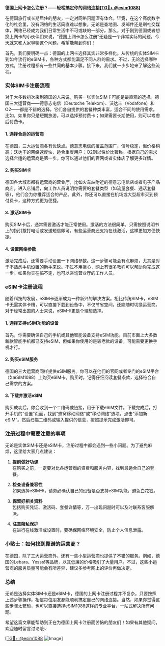 **德国上网卡怎么注册？——轻松搞定你的网络连接[[TG💪+ @esim1088](https://t.me/s/esim1088)]**

在德国旅行或长期居住的朋友，一定对网络问题深有体会。毕竟，在这个高度数字化的社会里，没有网络的生活简直难以想象。无论是查地图、发邮件还是刷社交媒体，网络已经成为我们日常生活中不可或缺的一部分。那么，对于刚到德国或者想换上网卡的小伙伴们来说，“德国上网卡怎么注册”无疑是一个非常实际的问题。今天就来和大家聊聊这个问题，希望能帮到你们！

首先，我们要明确一点：德国的上网卡选择其实非常多样化。从传统的实体SIM卡到如今流行的eSIM卡，各种方式都能满足不同人群的需求。不过，无论选择哪种方式，注册过程都有一些共同的基本步骤。接下来，我们就一步步地来了解这些流程。

### 实体SIM卡注册流程

对于大多数初次来到德国的人来说，购买一张实体SIM卡可能是最直观的选择。德国三大运营商——德意志电信（Deutsche Telekom）、沃达丰（Vodafone）和O2——都是不错的选择。它们各自提供的套餐种类丰富，适合不同的使用需求。比如，如果你只是短期旅游，可以选择预付费卡；如果需要长期使用，则可以考虑后付费卡。

#### 1. **选择合适的运营商**
   在德国，三大运营商各有优缺点。德意志电信的覆盖范围广，信号稳定，但价格稍高；沃达丰的网络速度快，适合重度用户；O2则以性价比著称。根据自己的需求选择合适的运营商是第一步。你可以通过他们的官网或者实体店了解更多详情。

#### 2. **购买SIM卡**
   德国各大城市都有运营商的营业厅，比如火车站附近的德意志电信店或者电子产品商店。进入店铺后，向工作人员说明你需要的套餐类型（如流量套餐、通话套餐等），他们会为你推荐适合的产品。此外，你还可以直接在机场或大型超市买到预付费卡，这种方式更为便捷。

#### 3. **激活SIM卡**
   购买SIM卡后，通常需要激活才能正常使用。激活的方法很简单，只需按照说明书上的指引拨打电话或发送短信即可。有些运营商还支持在线激活，这样更加方便快捷。

#### 4. **设置网络参数**
   激活完成后，还需要手动设置一下网络参数。这一步骤可能会有点麻烦，尤其是对于不熟悉手机设置的新手来说。不过不用担心，网上有很多教程可以帮助你完成这一步。如果你实在搞不定，也可以咨询营业厅的工作人员。

### eSIM卡注册流程

随着科技的发展，eSIM卡逐渐成为一种新兴的解决方案。相比传统SIM卡，eSIM卡无需实体卡槽，可以直接下载到设备中，不仅节省空间，还能随时切换运营商。对于经常出国的人士来说，eSIM卡更是个理想选择。

#### 1. **选择支持eSIM功能的设备**
   首先，你需要确保自己的手机或其他智能设备支持eSIM功能。目前市面上大多数新款智能手机都已支持eSIM，但如果你使用的是较老款的设备，可能需要更换手机才行。

#### 2. **购买eSIM服务**
   德国的三大运营商同样提供eSIM服务。你可以在他们的官网或者专门的eSIM平台（如eSIM1088）上购买eSIM卡。购买时，记得仔细阅读套餐条款，选择符合自己需求的方案。

#### 3. **下载并激活eSIM**
   购买成功后，你会收到一个二维码或链接，用于下载eSIM文件。下载完成后，打开手机的“设置”页面，找到“蜂窝移动网络”或“移动网络”选项，点击“添加新eSIM”。然后扫描二维码或输入提供的信息，按照提示完成激活即可。

### 注册过程中需要注意的事项

无论是实体SIM卡还是eSIM卡，注册过程中都会遇到一些小问题。为了避免麻烦，这里给大家几点建议：

1. **提前做好功课**  
   在购买之前，一定要对比各运营商的资费和服务内容，找到最适合自己的套餐。

2. **检查设备兼容性**  
   如果选择eSIM卡，请务必确认自己的设备是否支持eSIM功能，避免白花钱。

3. **保留好相关资料**  
   包括购买凭证、激活码、套餐详情等，万一出现问题时可以及时联系客服解决。

4. **注意隐私保护**  
   在进行在线激活或设置时，要确保网络环境安全，防止个人信息泄露。

### 小贴士：如何找到靠谱的运营商？

在德国，除了三大运营商外，还有一些小型运营商也提供了不错的服务。例如，德国的Lebara、Yesss!等品牌，以其低廉的价格吸引了大量用户。不过，这些小运营商的服务质量可能会有所差异，建议多参考网上的评价再做决定。

### 总结

无论是选择实体SIM卡还是eSIM卡，德国的上网卡注册过程并不复杂。只要按照上述步骤操作，相信每位朋友都能顺利搞定自己的网络连接。当然，如果你觉得这些步骤太繁琐，也可以直接选择eSIM1088这样的专业平台，一站式解决所有问题。

希望这篇文章能帮助到正在为德国上网卡注册而苦恼的朋友们！如果有其他疑问，欢迎随时留言讨论哦~  

[[TG💪+ @esim1088](https://t.me/s/esim1088) ![Image](https://i.postimg.cc/4NQfJmqS/Snipaste-2025-05-13-00-14-12.png)]